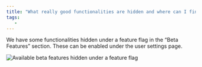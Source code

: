 ```yaml
---
title: "What really good functionalities are hidden and where can I find those?"
tags:
   - 
---
```


We have some functionalities hidden under a feature flag in the “Beta Features” section. These can be enabled under the user settings page.

![Available beta features hidden under a feature flag](/images/technical_faq/beta_features.png)
